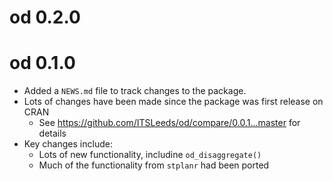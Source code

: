 # od 0.2.0

# od 0.1.0

* Added a `NEWS.md` file to track changes to the package.
* Lots of changes have been made since the package was first release on CRAN
  * See https://github.com/ITSLeeds/od/compare/0.0.1...master for details
* Key changes include:
  * Lots of new functionality, includine `od_disaggregate()`
  * Much of the functionality from `stplanr` had been ported

